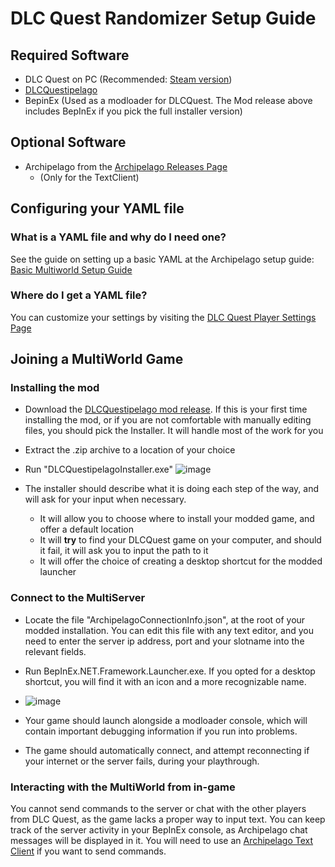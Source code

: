 # DLC Quest Randomizer Setup Guide

## Required Software

- DLC Quest on PC (Recommended: [Steam version](https://store.steampowered.com/app/230050/DLC_Quest/))
- [DLCQuestipelago](https://github.com/agilbert1412/DLCQuestipelago/releases)
- BepinEx (Used as a modloader for DLCQuest. The Mod release above includes BepInEx if you pick the full installer version)

## Optional Software
- Archipelago from the [Archipelago Releases Page](https://github.com/ArchipelagoMW/Archipelago/releases)
    - (Only for the TextClient)

## Configuring your YAML file

### What is a YAML file and why do I need one?

See the guide on setting up a basic YAML at the Archipelago setup
guide: [Basic Multiworld Setup Guide](/tutorial/Archipelago/setup/en)

### Where do I get a YAML file?

You can customize your settings by visiting the [DLC Quest Player Settings Page](/games/DLCQuest/player-settings)

## Joining a MultiWorld Game

### Installing the mod

- Download the [DLCQuestipelago mod release](https://github.com/agilbert1412/DLCQuestipelago/releases). If this is your first time installing the mod, or if you are not comfortable with manually editing files, you should pick the Installer. It will handle most of the work for you


- Extract the .zip archive to a location of your choice


- Run "DLCQuestipelagoInstaller.exe"
![image](https://i.imgur.com/2sPhMgs.png)
- The installer should describe what it is doing each step of the way, and will ask for your input when necessary.
  - It will allow you to choose where to install your modded game, and offer a default location
  - It will **try** to find your DLCQuest game on your computer, and should it fail, it will ask you to input the path to it
  - It will offer the choice of creating a desktop shortcut for the modded launcher

### Connect to the MultiServer

- Locate the file "ArchipelagoConnectionInfo.json", at the root of your modded installation. You can edit this file with any text editor, and you need to enter the server ip address, port and your slotname into the relevant fields.


- Run BepInEx.NET.Framework.Launcher.exe. If you opted for a desktop shortcut, you will find it with an icon and a more recognizable name.
- ![image](https://i.imgur.com/ZUiFrhf.png)


- Your game should launch alongside a modloader console, which will contain important debugging information if you run into problems.
- The game should automatically connect, and attempt reconnecting if your internet or the server fails, during your playthrough.

### Interacting with the MultiWorld from in-game

You cannot send commands to the server or chat with the other players from DLC Quest, as the game lacks a proper way to input text.
You can keep track of the server activity in your BepInEx console, as Archipelago chat messages will be displayed in it.
You will need to use an [Archipelago Text Client](https://github.com/ArchipelagoMW/Archipelago/releases) if you want to send commands.